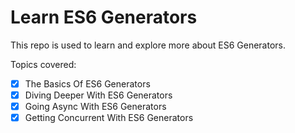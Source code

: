 # Learn ES6 Generators

This repo is used to learn and explore more about ES6 Generators.

Topics covered:

- [x] The Basics Of ES6 Generators
- [x] Diving Deeper With ES6 Generators
- [x] Going Async With ES6 Generators
- [x] Getting Concurrent With ES6 Generators
